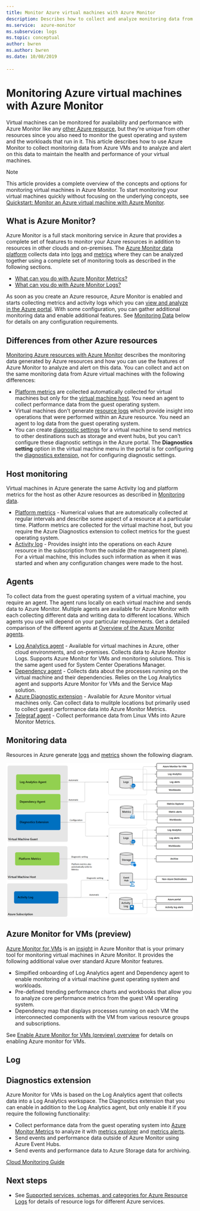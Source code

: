 ```yaml
---
title: Monitor Azure virtual machines with Azure Monitor
description: Describes how to collect and analyze monitoring data from virtual machines in Azure using Azure Monitor.
ms.service:  azure-monitor
ms.subservice: logs
ms.topic: conceptual
author: bwren
ms.author: bwren
ms.date: 10/08/2019

---
```


# Monitoring Azure virtual machines with Azure Monitor
Virtual machines can be monitored for availability and performance with Azure Monitor like any [other Azure resource](monitor-azure-resource.md), but they're unique from other resources since you also need to monitor the guest operating and system and the workloads that run in it. This article describes how to use Azure Monitor to collect monitoring data from Azure VMs and to analyze and alert on this data to maintain the health and performance of your virtual machines. 

> [!NOTE]
> This article provides a complete overview of the concepts and options for monitoring virtual machines in Azure Monitor. To start monitoring your virtual machines quickly without focusing on the underlying concepts, see [Quickstart: Monitor an Azure virtual machine with Azure Monitor](../learn/quick-monitor-azure-vm.md).

## What is Azure Monitor?
Azure Monitor is a full stack monitoring service in Azure that provides a complete set of features to monitor your Azure resources in addition to resources in other clouds and on-premises. The [Azure Monitor data platform](../platform/data-platform.md) collects data into [logs](../platform/data-platform-logs.md) and [metrics](../platform/data-platform-metrics.md) where they can be analyzed together using a complete set of monitoring tools as described in the following sections.

- [What can you do with Azure Monitor Metrics?](../platform/data-platform-metrics.md#what-can-you-do-with-azure-monitor-metrics)
- [What can you do with Azure Monitor Logs?](../platform/data-platform-logs.md#what-can-you-do-with-azure-monitor-logs)

As soon as you create an Azure resource, Azure Monitor is enabled and starts collecting metrics and activity logs which you can [view and analyze in the Azure portal](#monitoring-in-the-azure-portal). With some configuration, you can gather additional monitoring data and enable additional features. See [Monitoring Data](#monitoring-data) below for details on any configuration requirements.


## Differences from other Azure resources
[Monitoring Azure resources with Azure Monitor](monitor-azure-resource.md) describes the monitoring data generated by Azure resources and how you can use the features of Azure Monitor to analyze and alert on this data. You can collect and act on the same monitoring data from Azure virtual machines with the following differences:

- [Platform metrics](../platform/data-platform-metrics.md) are collected automatically collected for virtual machines but only for the [virtual machine host](#host-monitoring). You need an agent to collect performance data from the guest operating system.
- Virtual machines don't generate [resource logs](platform-logs-overview.md) which provide insight into operations that were performed within an Azure resource. You need an agent to log data from the guest operating system.
- You can create [diagnostic settings](../platform/diagnostic-settings.md) for a virtual machine to send metrics to other destinations such as storage and event hubs, but you can't configure these diagnostic settings in the Azure portal. The **Diagnostics setting** option in the virtual machine menu in the portal is for configuring the [diagnostics extension](), not for configuring diagnostic settings.


## Host monitoring
Virtual machines in Azure generate the same Activity log and platform metrics for the host as other Azure resources as described in [Monitoring data](monitor-azure-resource.md#monitoring-data). 

- [Platform metrics](../platform/data-platform-metrics.md) - Numerical values that are automatically collected at regular intervals and describe some aspect of a resource at a particular time. Platform metrics are collected for the virtual machine host, but you require the Azure Diagnostics extension to collect metrics for the guest operating system.
- [Activity log](../platform/platform-logs-overview.md) - Provides insight into the operations on each Azure resource in the subscription from the outside (the management plane). For a virtual machine, this includes such information as when it was started and when any configuration changes were made to the host.


## Agents
To collect data from the guest operating system of a virtual machine, you require an agent. The agent runs locally on each virtual machine and sends data to Azure Monitor. Multiple agents are available for Azure Monitor with each collecting different data and writing data to different locations. Which agents you use will depend on your particular requirements. Get a detailed comparison of the different agents at [Overview of the Azure Monitor agents](../platform/agents-overview/md). 

- [Log Analytics agent](../platform/agents-overview#log-analytics-agent.md) - Available for virtual machines in Azure, other cloud environments, and on-premises. Collects data to Azure Monitor Logs. Supports Azure Monitor for VMs and monitoring solutions. This is the same agent used for System Center Operations Manager.
- [Dependency agent](../platform/agents-overview#dependency-agent.md) - Collects data about the processes running on the virtual machine and their dependencies. Relies on the Log Analytics agent and supports Azure Monitor for VMs and the Service Map solution.
- [Azure Diagnostic extension](../platform/agents-overview#azure-diagnostic-extension.md) - Available for Azure Monitor virtual machines only. Can collect data to mulitple locations but primarily used to collect guest performance data into Azure Monitor Metrics.
- [Telegraf agent](../platform/collect-custom-metrics-linux-telegraf.md) - Collect performance data from Linux VMs into Azure Monitor Metrics.



## Monitoring data
Resources in Azure generate [logs](../platform/data-platform-logs.md) and [metrics](../platform/data-platform-metrics.md) shown the following diagram. 

![Overview](media/monitor-vm-azure/logs-metrics.png)


## Azure Monitor for VMs (preview)
[Azure Monitor for VMs](vminsights-overview.md) is an [insight](insights-overview.md) in Azure Monitor that is your primary tool for monitoring virtual machines in Azure Monitor. It provides the following additional value over standard Azure Monitor features.

- Simpified onboarding of Log Analytics agent and Dependency agent to enable monitoring of a virtual machine guest operating system and workloads. 
- Pre-defined trending performance charts and workbooks that allow you to analyze core performance metrics from the guest VM operating system.
- Dependency map that displays processes running on each VM the interconnected components with the VM from various resource groups and subscriptions.

See [Enable Azure Monitor for VMs (preview) overview](vminsights-enable-overview.md) for details on enabling Azure monitor for VMs.


## Log 




## Diagnostics extension
Azure Monitor for VMs is based on the Log Analytics agent that collects data into a Log Analytics workspace. The Diagnostics extension that you can enable in addition to the Log Analytics agent, but only enable it if you require the following functionality:

- Collect performance data from the guest operating system into [Azure Monitor Metrics](../platform/data-platform-metrics.md) to analyze it with [metrics explorer](../platform/metrics-getting-started.md) and [metrics alerts](../platform/alerts-metric.md).
- Send events and performance data outside of Azure Monitor using Azure Event Hubs.
- Send events and performance data to Azure Storage data for archiving.



 

[Cloud Monitoring Guide](https://docs.microsoft.com/azure/cloud-adoption-framework/manage/monitor/cloud-models-monitor-overview)

## Next steps

* See [Supported services, schemas, and categories for Azure Resource Logs](../platform/diagnostic-logs-schema.md) for details of resource logs for different Azure services.  
